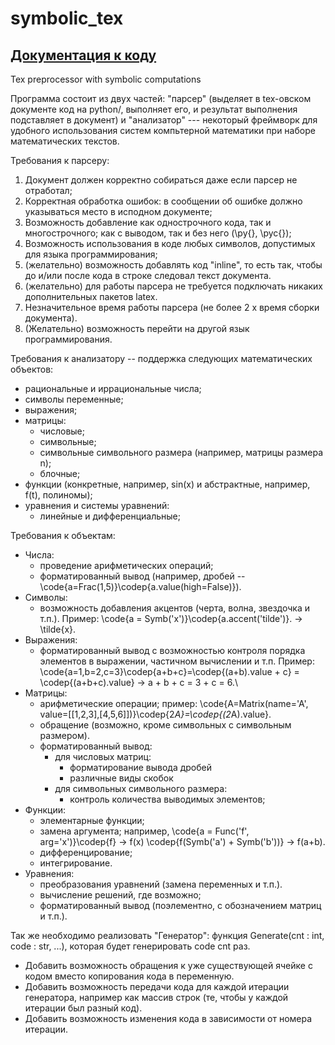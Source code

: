 # symbolic_tex
## [Документация к коду](https://korolev-am.github.io/symbolic_tex_docs/index.html)

Tex preprocessor with symbolic computations

Программа состоит из двух частей:
"парсер" (выделяет в tex-овском документе код на python/<you name it>, выполняет его, и результат выполнения подставляет в документ) и "анализатор" --- некоторый фреймворк для удобного использования систем компьтерной математики при наборе математических текстов.

Требования к парсеру:
1. Документ должен корректно собираться даже если парсер не отработал;
1. Корректная обработка ошибок: в сообщении об ошибке должно указываться место в исподном документе;
1. Возможность добавление как однострочного кода, так и многострочного; как с выводом, так и без него (\py{}, \pyc{});
1. Возможность использования в коде любых символов, допустимых для языка программирования;
1. (желательно) возможность добавлять код "inline", то есть так, чтобы до и/или после кода в строке следовал текст документа.
1. (желательно) для работы парсера не требуется подключать никаких дополнительных пакетов latex.
1. Незначительное время работы парсера (не более 2 x время сборки документа).
1. (Желательно) возможность перейти на другой язык программирования.

Требования к анализатору -- поддержка следующих математических объектов:
* рациональные и иррациональные числа;
* символы переменные;
* выражения;
* матрицы:
  + числовые;
  + символьные;
  + символьные символьного размера (например, матрицы размера n);
  + блочные;
* функции (конкретные, например, sin(x) и абстрактные, например, f(t), полиномы);
* уравнения и системы уравнений:
  + линейные и дифференциальные;

Требования к объектам:
* Числа:
    * проведение арифметических операций;
    * форматированный вывод (например, дробей -- \\code{a=Frac(1,5)}\\codep{a.value(high=False)}).
* Символы:
    * возможность добавления акцентов (черта, волна, звездочка и т.п.). Пример: \\code{a = Symb('x')}\\codep{a.accent('tilde')}. -> \\tilde{x}.
* Выражения:
    * форматированный вывод с возможностью контроля порядка элементов в выражении, частичном вычислении и т.п. Пример:
      \\code{a=1,b=2,c=3}\codep{a+b+c}=\\codep{(a+b).value + c} = \\codep{(a+b+c).value} -> a + b + c = 3 + c = 6.\
* Матрицы:
    * арифметические операции; пример: \\code{A=Matrix(name='A', value=[[1,2,3],[4,5,6]])}\\codep{2*A}=\\codep{(2*A).value}.
    * обращение (возможно, кроме символьных с символьным размером).
    * форматированный вывод:
        + для числовых матриц:
            * форматирование вывода дробей
            * различные виды скобок
        + для символьных символьного размера:
            * контроль количества выводимых элементов;
* Функции:
    * элементарные функции;
    * замена аргумента; например, \code{a = Func('f', arg='x')}\codep{f} -> f(x)  \codep{f(Symb('a') + Symb('b'))} -> f(a+b).
    * дифференцирование;
    * интегрирование.
* Уравнения:
    * преобразования уравнений (замена переменных и т.п.).
    * вычисление решений, где возможно;
    * форматированный вывод (поэлементно, с обозначением матриц и т.п.).
    
Так же необходимо реализовать "Генератор": функция Generate(cnt : int, code : str, ...), которая будет генерировать code cnt раз.
  + Добавить возможность обращения к уже существующей ячейке с кодом вместо копирования кода в переменную.
  + Добавить возможность передачи кода для каждой итерации генератора, например как массив строк (те, чтобы у каждой итерации был разный код).
  + Добавить возможность изменения кода в зависимости от номера итерации.
  
